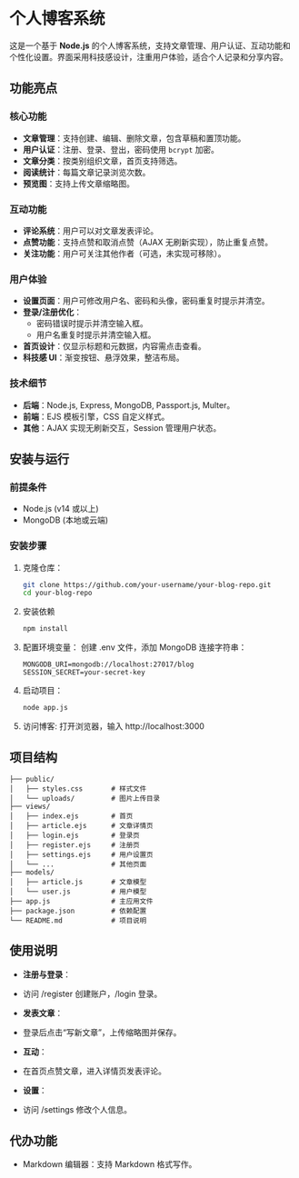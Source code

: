 # 个人博客系统

这是一个基于 **Node.js** 的个人博客系统，支持文章管理、用户认证、互动功能和个性化设置。界面采用科技感设计，注重用户体验，适合个人记录和分享内容。


## 功能亮点

### 核心功能
- **文章管理**：支持创建、编辑、删除文章，包含草稿和置顶功能。
- **用户认证**：注册、登录、登出，密码使用 `bcrypt` 加密。
- **文章分类**：按类别组织文章，首页支持筛选。
- **阅读统计**：每篇文章记录浏览次数。
- **预览图**：支持上传文章缩略图。

### 互动功能
- **评论系统**：用户可以对文章发表评论。
- **点赞功能**：支持点赞和取消点赞（AJAX 无刷新实现），防止重复点赞。
- **关注功能**：用户可关注其他作者（可选，未实现可移除）。

### 用户体验
- **设置页面**：用户可修改用户名、密码和头像，密码重复时提示并清空。
- **登录/注册优化**：
  - 密码错误时提示并清空输入框。
  - 用户名重复时提示并清空输入框。
- **首页设计**：仅显示标题和元数据，内容需点击查看。
- **科技感 UI**：渐变按钮、悬浮效果，整洁布局。

### 技术细节
- **后端**：Node.js, Express, MongoDB, Passport.js, Multer。
- **前端**：EJS 模板引擎，CSS 自定义样式。
- **其他**：AJAX 实现无刷新交互，Session 管理用户状态。

## 安装与运行

### 前提条件
- Node.js (v14 或以上)
- MongoDB (本地或云端)

### 安装步骤
1. 克隆仓库：
   ```bash
   git clone https://github.com/your-username/your-blog-repo.git
   cd your-blog-repo
2. 安装依赖
   ```bash
   npm install
3. 配置环境变量：
   创建 .env 文件，添加 MongoDB 连接字符串：
   ```plaintext
   MONGODB_URI=mongodb://localhost:27017/blog
   SESSION_SECRET=your-secret-key
   ```
4. 启动项目：
   ```bash
   node app.js
5. 访问博客:
   打开浏览器，输入 http://localhost:3000
   
 ## 项目结构
 ```
├── public/
│   ├── styles.css       # 样式文件
│   └── uploads/         # 图片上传目录
├── views/
│   ├── index.ejs        # 首页
│   ├── article.ejs      # 文章详情页
│   ├── login.ejs        # 登录页
│   ├── register.ejs     # 注册页
│   ├── settings.ejs     # 用户设置页
│   └── ...              # 其他页面
├── models/
│   ├── article.js       # 文章模型
│   └── user.js          # 用户模型
├── app.js               # 主应用文件
├── package.json         # 依赖配置
└── README.md            # 项目说明
```
 ## 使用说明
- **注册与登录**：
- 访问 /register 创建账户，/login 登录。

- **发表文章**：
- 登录后点击“写新文章”，上传缩略图并保存。

- **互动**：
- 在首页点赞文章，进入详情页发表评论。

- **设置**：
- 访问 /settings 修改个人信息。

 ## 代办功能
- Markdown 编辑器：支持 Markdown 格式写作。




